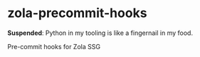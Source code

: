 # zola-precommit-hooks

**Suspended**: Python in my tooling is like a fingernail in my food.

Pre-commit hooks for Zola SSG
